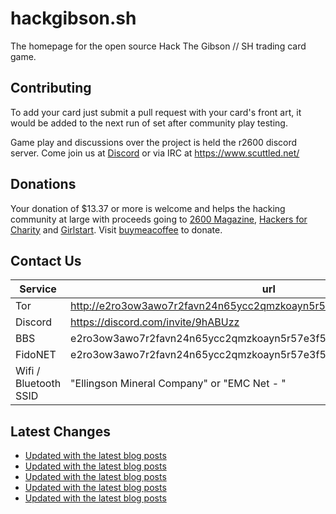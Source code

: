 # hackgibson.sh
The homepage for the open source Hack The Gibson // SH trading card game.


## Contributing

To add your card just submit a pull request with your card's front art, it would be added to the next run of set after community play testing.

Game play and discussions over the project is held the r2600 discord server. Come join us at [Discord](https://discord.com/invite/9hABUzz) or via IRC at https://www.scuttled.net/


## Donations

Your donation of $13.37 or more is welcome and helps the hacking community at large with proceeds going to [2600 Magazine](https://2600.com/), [Hackers for Charity](https://hackersforcharity.org) and [Girlstart](https://girlstart.org).  Visit [buymeacoffee](https://www.buymeacoffee.com/hackgibson.sh) to donate.


## Contact Us

Service | url
-|-
Tor | http://e2ro3ow3awo7r2favn24n65ycc2qmzkoayn5r57e3f56nvjwdcgg32ad.onion
Discord | https://discord.com/invite/9hABUzz
BBS | e2ro3ow3awo7r2favn24n65ycc2qmzkoayn5r57e3f56nvjwdcgg32ad.onion:23
FidoNET | e2ro3ow3awo7r2favn24n65ycc2qmzkoayn5r57e3f56nvjwdcgg32ad.onion:24554
Wifi / Bluetooth SSID | "Ellingson Mineral Company" or "EMC Net - <fidonet address>"

## Latest Changes
<!-- BLOG-POST-LIST:START -->
- [Updated with the latest blog posts](https://github.com/DFW2600/hackgibson.sh/commit/a417c54a02e0f84ad3ef7881d1cd742e754c6a5e)
- [Updated with the latest blog posts](https://github.com/DFW2600/hackgibson.sh/commit/ec401c0e22900f176d529678d36eb42b0aceb21a)
- [Updated with the latest blog posts](https://github.com/DFW2600/hackgibson.sh/commit/f4350ee5a99f3947a7a7b33e789f2f609ed3286d)
- [Updated with the latest blog posts](https://github.com/DFW2600/hackgibson.sh/commit/61f3a0701d886b508060c23dde30c480c3e0e34a)
- [Updated with the latest blog posts](https://github.com/DFW2600/hackgibson.sh/commit/c877ae31be28ab48bddf98ee34b908f6e9a73ba4)
<!-- BLOG-POST-LIST:END -->
